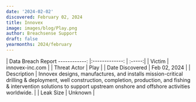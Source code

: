 ```yaml
---
date: '2024-02-02'
discovered: February 02, 2024
title: Innovex
image: images/blog/Play.png
author: Breachsense Support
draft: false
yearmonths: 2024/february
---
```



| Data Breach Report
------------:     |:-------------:    | :-----:|
| Victim      | innovex-inc.com      | 
| Threat Actor      | Play      | 
| Date Discovered      | Feb 02, 2024      | 
| Description      | Innovex designs, manufactures, and installs mission-critical drilling & deployment, well construction, completion, production, and fishing & intervention solutions to support upstream onshore and offshore activities worldwide.      | 
| Leak Size      | Unknown      | 

